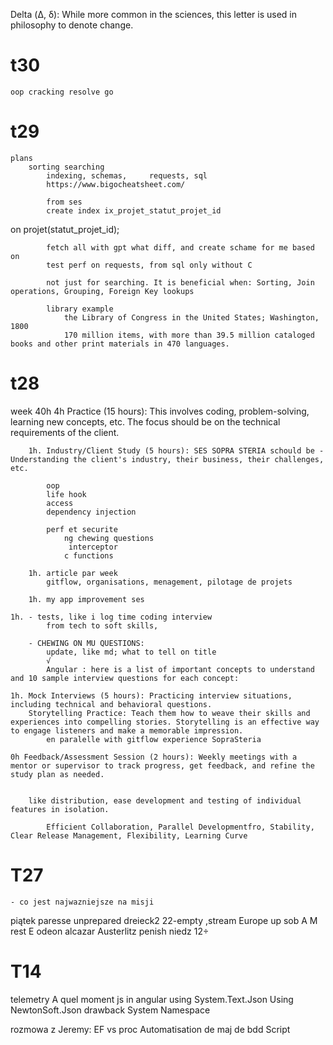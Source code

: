 Delta (Δ, δ): While more common in the sciences, this letter is used in philosophy to denote change.

# t30

    oop cracking resolve go
    
# t29 
    plans
        sorting searching
            indexing, schemas,     requests, sql
            https://www.bigocheatsheet.com/

            from ses
            create index ix_projet_statut_projet_id
on projet(statut_projet_id);

            fetch all with gpt what diff, and create schame for me based on 
            test perf on requests, from sql only without C

            not just for searching. It is beneficial when: Sorting, Join operations, Grouping, Foreign Key lookups

            library example
                the Library of Congress in the United States; Washington, 1800
                170 million items, with more than 39.5 million cataloged books and other print materials in 470 languages. 

# t28

week 40h 
    4h 
    Practice (15 hours): This involves coding, problem-solving, learning new concepts, etc.     The focus should be on the technical requirements of the client.

        1h. Industry/Client Study (5 hours): SES SOPRA STERIA schould be - Understanding the client's industry, their business, their challenges, etc.
            
            oop
            life hook
            access
            dependency injection

            perf et securite
                ng chewing questions
                 interceptor 
                c functions

        1h. article par week    
            gitflow, organisations, menagement, pilotage de projets

        1h. my app improvement ses 

    1h. - tests, like i log time coding interview
            from tech to soft skills,

        - CHEWING ON MU QUESTIONS: 
            update, like md; what to tell on title
            √
            Angular : here is a list of important concepts to understand and 10 sample interview questions for each concept: 
            
    1h. Mock Interviews (5 hours): Practicing interview situations, including technical and behavioral questions.
        Storytelling Practice: Teach them how to weave their skills and experiences into compelling stories. Storytelling is an effective way to engage listeners and make a memorable impression.
            en paralelle with gitflow experience SopraSteria

    0h Feedback/Assessment Session (2 hours): Weekly meetings with a mentor or supervisor to track progress, get feedback, and refine the study plan as needed.


        like distribution, ease development and testing of individual features in isolation.

            Efficient Collaboration, Parallel Developmentfro, Stability, Clear Release Management, Flexibility, Learning Curve


# T27 
    - co jest najwazniejsze na misji

piątek paresse unprepared dreieck2 22-empty ,stream Europe up
sob A M rest E odeon alcazar Austerlitz penish 
niedz 12÷

#   T14
telemetry
A quel moment js in angular 
using System.Text.Json
Using NewtonSoft.Json
drawback
System Namespace

rozmowa z Jeremy:
EF vs proc
Automatisation de maj de bdd
Script
